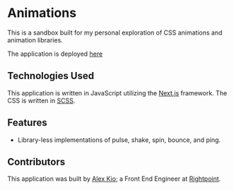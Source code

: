 # Animations

This is a sandbox built for my personal exploration of CSS animations and animation libraries.

The application is deployed [here](https://animate-alexmkio.vercel.app/)

## Technologies Used
This application is written in JavaScript utilizing the [Next.js](https://nextjs.org/) framework. The CSS is written in [SCSS](https://sass-lang.com/).

## Features
* Library-less implementations of pulse, shake, spin, bounce, and ping.

## Contributors
This application was built by [Alex Kio](https://www.linkedin.com/in/alexkio/); a Front End Engineer at [Rightpoint](https://www.rightpoint.com/).